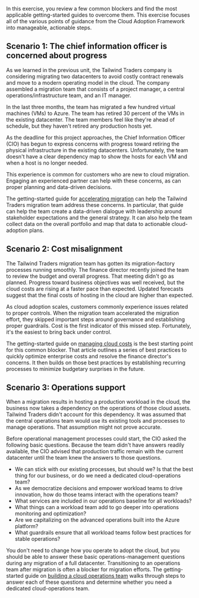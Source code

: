 In this exercise, you review a few common blockers and find the most applicable getting-started guides to overcome them. This exercise focuses all of the various points of guidance from the Cloud Adoption Framework into manageable, actionable steps.

## Scenario 1: The chief information officer is concerned about progress

As we learned in the previous unit, the Tailwind Traders company is considering migrating two datacenters to avoid costly contract renewals and move to a modern operating model in the cloud. The company assembled a migration team that consists of a project manager, a central operations/infrastructure team, and an IT manager.

In the last three months, the team has migrated a few hundred virtual machines (VMs) to Azure. The team has retired 30 percent of the VMs in the existing datacenter. The team members feel like they're ahead of schedule, but they haven't retired any production hosts yet.

As the deadline for this project approaches, the Chief Information Officer (CIO) has begun to express concerns with progress toward retiring the physical infrastructure in the existing datacenters. Unfortunately, the team doesn't have a clear dependency map to show the hosts for each VM and when a host is no longer needed.

This experience is common for customers who are new to cloud migration. Engaging an experienced partner can help with these concerns, as can proper planning and data-driven decisions.

The getting-started guide for [accelerating migration](/azure/cloud-adoption-framework/get-started/migrate?azure-portal=true) can help the Tailwind Traders migration team address these concerns. In particular, that guide can help the team create a data-driven dialogue with leadership around stakeholder expectations and the general strategy. It can also help the team collect data on the overall portfolio and map that data to actionable cloud-adoption plans.

## Scenario 2: Cost misalignment

The Tailwind Traders migration team has gotten its migration-factory processes running smoothly. The finance director recently joined the team to review the budget and overall progress. That meeting didn't go as planned. Progress toward business objectives was well received, but the cloud costs are rising at a faster pace than expected. Updated forecasts suggest that the final costs of hosting in the cloud are higher than expected.

As cloud adoption scales, customers commonly experience issues related to proper controls. When the migration team accelerated the migration effort, they skipped important steps around governance and establishing proper guardrails. Cost is the first indicator of this missed step. Fortunately, it's the easiest to bring back under control.

The getting-started guide on [managing cloud costs](/azure/cloud-adoption-framework/get-started/manage-costs?azure-portal=true) is the best starting point for this common blocker. That article outlines a series of best practices to quickly optimize enterprise costs and resolve the finance director's concerns. It then builds on those best practices by establishing recurring processes to minimize budgetary surprises in the future.

## Scenario 3: Operations support

When a migration results in hosting a production workload in the cloud, the business now takes a dependency on the operations of those cloud assets. Tailwind Traders didn't account for this dependency. It was assumed that the central operations team would use its existing tools and processes to manage operations. That assumption might not prove accurate.

Before operational management processes could start, the CIO asked the following basic questions. Because the team didn't have answers readily available, the CIO advised that production traffic remain with the current datacenter until the team knew the answers to those questions.

- We can stick with our existing processes, but should we? Is that the best thing for our business, or do we need a dedicated cloud-operations team?
- As we democratize decisions and empower workload teams to drive innovation, how do those teams interact with the operations team?
- What services are included in our operations baseline for all workloads?
- What things can a workload team add to go deeper into operations monitoring and optimization?
- Are we capitalizing on the advanced operations built into the Azure platform?
- What guardrails ensure that all workload teams follow best practices for stable operations?

You don't need to change how you operate to adopt the cloud, but you should be able to answer these basic operations-management questions during any migration of a full datacenter. Transitioning to an operations team after migration is often a blocker for migration efforts. The getting-started guide on [building a cloud operations team](/azure/cloud-adoption-framework/get-started/team/cloud-operations?azure-portal=true) walks through steps to answer each of these questions and determine whether you need a dedicated cloud-operations team.
